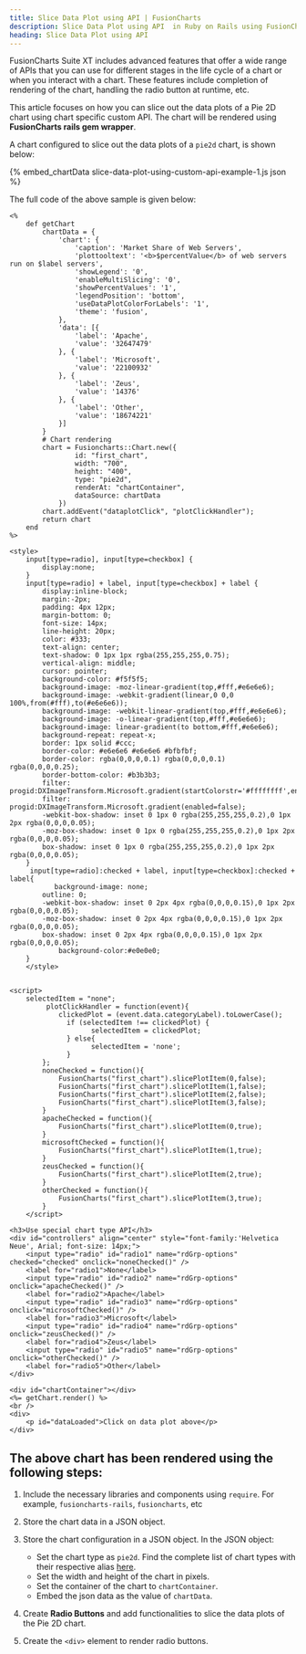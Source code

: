 ```yaml
---
title: Slice Data Plot using API | FusionCharts
description: Slice Data Plot using API  in Ruby on Rails using FusionCharts themes, enhancing visual appeal and user interaction effortlessly.
heading: Slice Data Plot using API
---
```


FusionCharts Suite XT includes advanced features that offer a wide range of APIs that you can use for different stages in the life cycle of a chart or when you interact with a chart. These features include completion of rendering of the chart, handling the radio button at runtime, etc.

This article focuses on how you can slice out the data plots of a Pie 2D chart using chart specific custom API. The chart will be rendered using **FusionCharts rails gem wrapper**. 

A chart configured to slice out the data plots of a `pie2d` chart, is shown below:

{% embed_chartData slice-data-plot-using-custom-api-example-1.js json %}

The full code of the above sample is given below:

```
<%
    def getChart
        chartData = {
            'chart': {
                'caption': 'Market Share of Web Servers',
                'plottooltext': '<b>$percentValue</b> of web servers run on $label servers',
                'showLegend': '0',
                'enableMultiSlicing': '0',
                'showPercentValues': '1',
                'legendPosition': 'bottom',
                'useDataPlotColorForLabels': '1',
                'theme': 'fusion',
            },
            'data': [{
                'label': 'Apache',
                'value': '32647479'
            }, {
                'label': 'Microsoft',
                'value': '22100932'
            }, {
                'label': 'Zeus',
                'value': '14376'
            }, {
                'label': 'Other',
                'value': '18674221'
            }]
        }
        # Chart rendering 
        chart = Fusioncharts::Chart.new({
                id: "first_chart",
                width: "700",
                height: "400",
                type: "pie2d",
                renderAt: "chartContainer",
                dataSource: chartData
            })
        chart.addEvent("dataplotClick", "plotClickHandler");
        return chart
    end
%>

<style>
    input[type=radio], input[type=checkbox] {
        display:none;
    }
    input[type=radio] + label, input[type=checkbox] + label {
        display:inline-block;
        margin:-2px;
        padding: 4px 12px;
        margin-bottom: 0;
        font-size: 14px;
        line-height: 20px;
        color: #333;
        text-align: center;
        text-shadow: 0 1px 1px rgba(255,255,255,0.75);
        vertical-align: middle;
        cursor: pointer;
        background-color: #f5f5f5;
        background-image: -moz-linear-gradient(top,#fff,#e6e6e6);
        background-image: -webkit-gradient(linear,0 0,0 100%,from(#fff),to(#e6e6e6));
        background-image: -webkit-linear-gradient(top,#fff,#e6e6e6);
        background-image: -o-linear-gradient(top,#fff,#e6e6e6);
        background-image: linear-gradient(to bottom,#fff,#e6e6e6);
        background-repeat: repeat-x;
        border: 1px solid #ccc;
        border-color: #e6e6e6 #e6e6e6 #bfbfbf;
        border-color: rgba(0,0,0,0.1) rgba(0,0,0,0.1) rgba(0,0,0,0.25);
        border-bottom-color: #b3b3b3;
        filter: progid:DXImageTransform.Microsoft.gradient(startColorstr='#ffffffff',endColorstr='#ffe6e6e6',GradientType=0);
        filter: progid:DXImageTransform.Microsoft.gradient(enabled=false);
        -webkit-box-shadow: inset 0 1px 0 rgba(255,255,255,0.2),0 1px 2px rgba(0,0,0,0.05);
        -moz-box-shadow: inset 0 1px 0 rgba(255,255,255,0.2),0 1px 2px rgba(0,0,0,0.05);
        box-shadow: inset 0 1px 0 rgba(255,255,255,0.2),0 1px 2px rgba(0,0,0,0.05);
    }
     input[type=radio]:checked + label, input[type=checkbox]:checked + label{
           background-image: none;
        outline: 0;
        -webkit-box-shadow: inset 0 2px 4px rgba(0,0,0,0.15),0 1px 2px rgba(0,0,0,0.05);
        -moz-box-shadow: inset 0 2px 4px rgba(0,0,0,0.15),0 1px 2px rgba(0,0,0,0.05);
        box-shadow: inset 0 2px 4px rgba(0,0,0,0.15),0 1px 2px rgba(0,0,0,0.05);
            background-color:#e0e0e0;
    }
    </style>


<script>
    selectedItem = "none";
         plotClickHandler = function(event){
            clickedPlot = (event.data.categoryLabel).toLowerCase();
              if (selectedItem !== clickedPlot) {
                    selectedItem = clickedPlot;
              } else{
                    selectedItem = 'none';
              }
        };
        noneChecked = function(){
            FusionCharts("first_chart").slicePlotItem(0,false);
            FusionCharts("first_chart").slicePlotItem(1,false);
            FusionCharts("first_chart").slicePlotItem(2,false);
            FusionCharts("first_chart").slicePlotItem(3,false);
        }
        apacheChecked = function(){
            FusionCharts("first_chart").slicePlotItem(0,true);
        }
        microsoftChecked = function(){
            FusionCharts("first_chart").slicePlotItem(1,true);
        }
        zeusChecked = function(){
            FusionCharts("first_chart").slicePlotItem(2,true);
        }
        otherChecked = function(){
            FusionCharts("first_chart").slicePlotItem(3,true);
        }
    </script>

<h3>Use special chart type API</h3>
<div id="controllers" align="center" style="font-family:'Helvetica Neue', Arial; font-size: 14px;">
    <input type="radio" id="radio1" name="rdGrp-options" checked="checked" onclick="noneChecked()" />
    <label for="radio1">None</label>
    <input type="radio" id="radio2" name="rdGrp-options" onclick="apacheChecked()" />
    <label for="radio2">Apache</label>
    <input type="radio" id="radio3" name="rdGrp-options" onclick="microsoftChecked()" />
    <label for="radio3">Microsoft</label>
    <input type="radio" id="radio4" name="rdGrp-options" onclick="zeusChecked()" />
    <label for="radio4">Zeus</label>
    <input type="radio" id="radio5" name="rdGrp-options" onclick="otherChecked()" />
    <label for="radio5">Other</label>
</div>

<div id="chartContainer"></div>
<%= getChart.render() %>
<br />
<div>
    <p id="dataLoaded">Click on data plot above</p>
</div>
```

## The above chart has been rendered using the following steps:

1. Include the necessary libraries and components using `require`. For example, `fusioncharts-rails`, `fusioncharts`, etc

2. Store the chart data in a JSON object.

3. Store the chart configuration in a JSON object. In the JSON object:
    * Set the chart type as `pie2d`. Find the complete list of chart types with their respective alias [here](https://www.fusioncharts.com/dev/chart-guide/list-of-charts).
    * Set the width and height of the chart in pixels. 
    * Set the container of the chart to `chartContainer`.
    * Embed the json data as the value of `chartData`.

4. Create **Radio Buttons** and add functionalities to slice the data plots of the Pie 2D chart.

5. Create the `<div>` element to render radio buttons.
